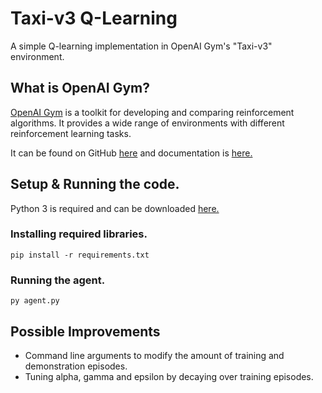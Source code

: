 # Taxi-v3 Q-Learning
 A simple Q-learning implementation in OpenAI Gym's "Taxi-v3" environment.
 
## What is OpenAI Gym?
[OpenAI Gym](https://gym.openai.com/) is a toolkit for developing and comparing reinforcement algorithms. It provides a wide range of environments with different reinforcement learning tasks.

It can be found on GitHub [here](https://github.com/openai/gym) and documentation is [here.](https://gym.openai.com/docs)

## Setup & Running the code.
Python 3 is required and can be downloaded [here.](https://www.python.org/downloads/)
### Installing required libraries.
```
pip install -r requirements.txt
```
### Running the agent.
```
py agent.py
```

## Possible Improvements
- Command line arguments to modify the amount of training and demonstration episodes.
- Tuning alpha, gamma and epsilon by decaying over training episodes.
